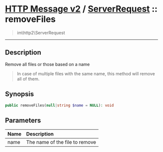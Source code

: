 # [HTTP Message v2](http2.md) / [ServerRequest](http2-ServerRequest.md) :: removeFiles
 > im\http2\ServerRequest
____

## Description
Remove all files or those based on a name

 > In case of multiple files with the same name, this method will remove all of them.  

## Synopsis
```php
public removeFiles(null|string $name = NULL): void
```

## Parameters
| Name | Description |
| :--- | :---------- |
| name | The name of the file to remove |
